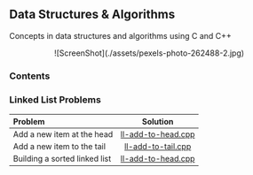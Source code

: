 ## Data Structures & Algorithms
Concepts in data structures and algorithms using C and C++

<center>
![ScreenShot](./assets/pexels-photo-262488-2.jpg)
</center>

### Contents

### Linked List Problems
| Problem | Solution |
| :------------ | :----------: |
| Add a new item at the head |[ll-add-to-head.cpp](linked-list/Linked-List/ll-add-to-head.cpp) |
| Add a new item to the tail |[ll-add-to-tail.cpp](linked-list/Linked-List/ll-add-to-tail.cpp) |
| Building a sorted linked list |[ll-add-to-head.cpp](linked-list/Linked-List/ll-add-to-head.cpp) |